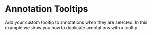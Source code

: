 # Annotation Tooltips

Add your custom tooltip to annotations when they are selected. In this example we show you how to duplicate annotations with a tooltip.
